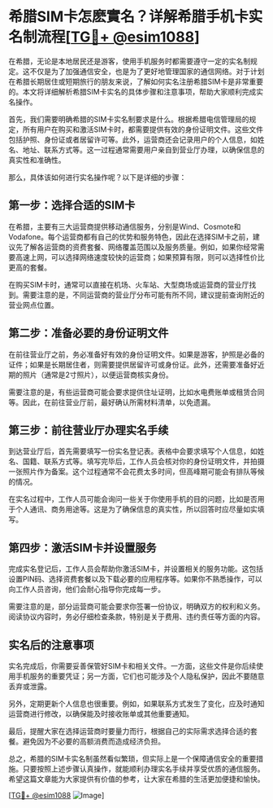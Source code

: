 # 希腊SIM卡怎麽實名？详解希腊手机卡实名制流程[[TG💪+ @esim1088](https://t.me/s/esim1088)]

在希腊，无论是本地居民还是游客，使用手机服务时都需要遵守一定的实名制规定。这不仅是为了加强通信安全，也是为了更好地管理国家的通信网络。对于计划在希腊长期居住或短期旅行的朋友来说，了解如何实名注册希腊SIM卡是非常重要的。本文将详细解析希腊SIM卡实名的具体步骤和注意事项，帮助大家顺利完成实名操作。

首先，我们需要明确希腊的SIM卡实名制要求是什么。根据希腊电信管理局的规定，所有用户在购买和激活SIM卡时，都需要提供有效的身份证明文件。这些文件包括护照、身份证或者居留许可等。此外，运营商还会记录用户的个人信息，如姓名、地址、联系方式等。这一过程通常需要用户亲自到营业厅办理，以确保信息的真实性和准确性。

那么，具体该如何进行实名操作呢？以下是详细的步骤：

## 第一步：选择合适的SIM卡

在希腊，主要有三大运营商提供移动通信服务，分别是Wind、Cosmote和Vodafone。每个运营商都有自己的优势和服务特色，因此在选择SIM卡之前，建议先了解各运营商的资费套餐、网络覆盖范围以及服务质量。例如，如果你经常需要高速上网，可以选择网络速度较快的运营商；如果预算有限，则可以选择性价比更高的套餐。

在购买SIM卡时，通常可以直接在机场、火车站、大型商场或运营商的营业厅找到。需要注意的是，不同运营商的营业厅分布可能有所不同，建议提前查询附近的营业网点位置。

## 第二步：准备必要的身份证明文件

在前往营业厅之前，务必准备好有效的身份证明文件。如果是游客，护照是必备的证件；如果是长期居住者，则需要提供居留许可或身份证。此外，还需要准备好近期的照片（通常是2寸照片），以便运营商核实身份。

需要注意的是，有些运营商可能会要求提供住址证明，比如水电费账单或租赁合同等。因此，在前往营业厅前，最好确认所需材料清单，以免遗漏。

## 第三步：前往营业厅办理实名手续

到达营业厅后，首先需要填写一份实名登记表。表格中会要求填写个人信息，如姓名、国籍、联系方式等。填写完毕后，工作人员会核对你的身份证明文件，并拍摄一张照片作为备案。这个过程通常不会花费太多时间，但高峰期可能会有排队等候的情况。

在实名过程中，工作人员可能会询问一些关于你使用手机的目的问题，比如是否用于个人通讯、商务用途等。这是为了确保信息的真实性，所以回答时应尽量如实填写。

## 第四步：激活SIM卡并设置服务

完成实名登记后，工作人员会帮助你激活SIM卡，并设置相关的服务功能。这包括设置PIN码、选择资费套餐以及下载必要的应用程序等。如果你不熟悉操作，可以向工作人员咨询，他们会耐心指导你完成每一步。

需要注意的是，部分运营商可能会要求你签署一份协议，明确双方的权利和义务。阅读协议内容时，务必仔细检查条款，特别是关于费用、违约责任等方面的内容。

## 实名后的注意事项

实名完成后，你需要妥善保管好SIM卡和相关文件。一方面，这些文件是你后续使用手机服务的重要凭证；另一方面，它们也可能涉及个人隐私保护，因此不要随意丢弃或泄露。

另外，定期更新个人信息也很重要。例如，如果联系方式发生了变化，应及时通知运营商进行修改，以确保能及时接收账单或其他重要通知。

最后，提醒大家在选择运营商时要量力而行，根据自己的实际需求选择合适的套餐。避免因为不必要的高额消费而造成经济负担。

总之，希腊的SIM卡实名制虽然看似繁琐，但实际上是一个保障通信安全的重要措施。只要按照上述步骤认真操作，就能顺利办理实名手续并享受优质的通信服务。希望这篇文章能为大家提供有价值的参考，让大家在希腊的生活更加便捷和愉快。

[[TG💪+ @esim1088](https://t.me/s/esim1088) ![Image](https://i.postimg.cc/4NQfJmqS/Snipaste-2025-05-13-00-14-12.png)]